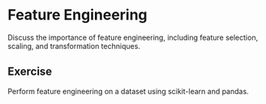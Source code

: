 # Feature Engineering

Discuss the importance of feature engineering, including feature selection, scaling, and transformation techniques.

## Exercise

Perform feature engineering on a dataset using scikit-learn and pandas.
